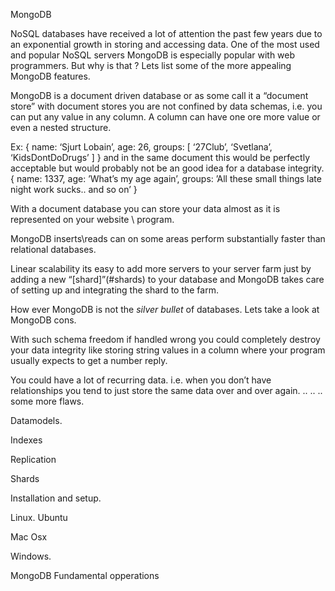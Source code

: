 MongoDB

NoSQL databases have received a lot of attention the past few years due to an exponential growth in storing and accessing data. One of the most used and popular NoSQL servers MongoDB is especially popular with web programmers. But why is that ?  Lets list some of the more appealing MongoDB features.

MongoDB is a document driven database or as some call it a “document store” with document stores you are not confined by data schemas, i.e. you can put any value in any column.
A column can have one ore more value or even a nested structure.

Ex:
{
	name: ‘Sjurt Lobain’,
	age: 26,
	groups: [ ‘27Club’, ‘Svetlana’, ‘KidsDontDoDrugs’ ]
}
and in the same document this would be perfectly acceptable but would probably not be an good idea for a database integrity.
{
	name: 1337,
	age: ’What’s my age again’,
	groups: ’All these small things late night work sucks.. and so on’
}
 
With a document database you can store your data almost as it is represented on your website \ program. 

MongoDB inserts\reads can on some areas perform substantially faster than relational databases.

Linear scalability its easy to add more servers to your server farm just by adding a new “[shard]”(#shards) to your database and MongoDB takes care of setting up and integrating the shard to the farm.

How ever MongoDB is not the *silver bullet* of databases. Lets take a look at MongoDB cons.

With such schema freedom if handled wrong you could completely destroy your data integrity like storing string values in a column where your program usually expects to get a number reply.

You could have a lot of recurring data. i.e. when you don’t have relationships you tend to just store the same data over and over again.
..
..
.. some more flaws.

Datamodels.

Indexes

Replication

Shards


Installation and setup.

Linux.
Ubuntu

Mac Osx

Windows.

MongoDB Fundamental opperations 

